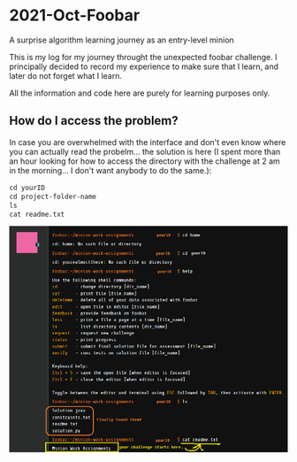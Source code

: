 # 2021-Oct-Foobar
A surprise algorithm learning journey as an entry-level minion

This is my log for my journey throught the unexpected foobar challenge. 
I principally decided to record my experience to make sure that I learn, and later do not forget what I learn. 

All the information and code here are purely for learning purposes only.

## How do I access the problem? 
In case you are overwhelmed with the interface and don't even know where you can actually read the probelm... the solution is here (I spent more than an hour looking for how to access the directory with the challenge at 2 am in the morning... I don't want anybody to do the same.):

    cd yourID
    cd project-folder-name
    ls
    cat readme.txt
    
 ![foobar access](https://github.com/Coding-Forest/2021-Oct-Foobar/blob/main/Images/foobar%20access%20problem.png)
